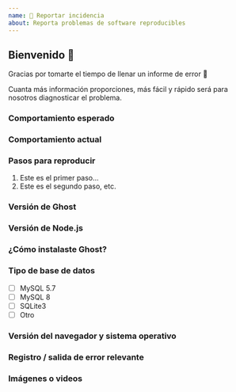 ```yaml
---
name: 🐛 Reportar incidencia
about: Reporta problemas de software reproducibles
---
```


## Bienvenido 👋
Gracias por tomarte el tiempo de llenar un informe de error 🙂

Cuanta más información proporciones, más fácil y rápido será para nosotros diagnosticar el problema.

### Comportamiento esperado
<!-- Explique brevemente lo que esperaba que sucediera -->

### Comportamiento actual
<!-- Explique brevemente lo que realmente sucedió -->

### Pasos para reproducir
<!-- Describe los pasos que tomaste para llegar al problema -->
1. Este es el primer paso...
2. Este es el segundo paso, etc.

### Versión de Ghost
<!-- Indique la versión de Ghost que está utilizando -->

### Versión de Node.js
<!-- Indique la versión de Node.js que está utilizando -->

### ¿Cómo instalaste Ghost?
<!-- Proporciona detalles de tu host y sistema operativo -->

### Tipo de base de datos
<!-- Seleccione una de las siguientes opciones -->
- [ ] MySQL 5.7
- [ ] MySQL 8
- [ ] SQLite3
- [ ] Otro

### Versión del navegador y sistema operativo
<!-- Incluye esto para errores del frontend -->

### Registro / salida de error relevante
<!-- Por favor, copia y pega cualquier salida de registro relevante. Esto se formateará automáticamente como código. -->

### Imágenes o videos
<!-- Si es posible, adjunta capturas de pantalla o videos que muestren el problema. Esto puede ser muy útil para entender y diagnosticar el error. -->